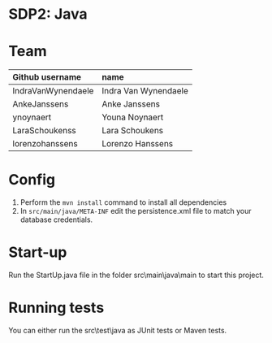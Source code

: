﻿# SDP2: Java

# Team

| Github username    | name                 |
|:-------------------|:---------------------|
| IndraVanWynendaele | Indra Van Wynendaele |
| AnkeJanssens       | Anke Janssens        |
| ynoynaert          | Youna Noynaert       |
| LaraSchoukenss     | Lara Schoukens       |
| lorenzohanssens    | Lorenzo Hanssens     |

# Config

1. Perform the `mvn install` command to install all dependencies
2. In `src/main/java/META-INF` edit the persistence.xml file to match your database credentials.


# Start-up
Run the StartUp.java file in the folder src\main\java\main to start this project.

# Running tests
You can either run the src\test\java as JUnit tests or Maven tests.
